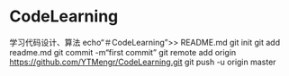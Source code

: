 # CodeLearning
学习代码设计、算法
echo“＃CodeLearning”>> README.md 
git init 
git add readme.md 
git commit -m“first commit” 
git remote add origin https://github.com/YTMengr/CodeLearning.git
 git push -u origin master

